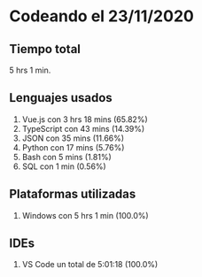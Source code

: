# Codeando el 23/11/2020

## Tiempo total
5 hrs 1 min.

## Lenguajes usados
1. Vue.js con 3 hrs 18 mins (65.82%)
1. TypeScript con 43 mins (14.39%)
1. JSON con 35 mins (11.66%)
1. Python con 17 mins (5.76%)
1. Bash con 5 mins (1.81%)
1. SQL con 1 min (0.56%)

## Plataformas utilizadas
1. Windows con 5 hrs 1 min (100.0%)

## IDEs
1. VS Code un total de 5:01:18 (100.0%)
